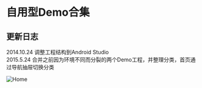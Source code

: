 # 自用型Demo合集

## 更新日志
2014.10.24 调整工程结构到Android Studio  
2015.5.24 合并之前因为环境不同而分裂的两个Demo工程，并整理分类，首页通过导航抽屉切换分类  

![Home](http://upload-images.jianshu.io/upload_images/111373-e2b83a76ba2773f3.png)
